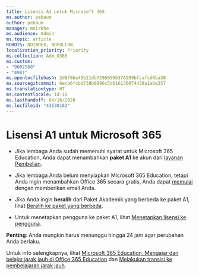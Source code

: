 ```yaml
---
title: Lisensi A1 untuk Microsoft 365
ms.author: pebaum
author: pebaum
manager: mnirkhe
ms.audience: Admin
ms.topic: article
ROBOTS: NOINDEX, NOFOLLOW
localization_priority: Priority
ms.collection: Adm_O365
ms.custom:
- "9002568"
- "4981"
ms.openlocfilehash: 2d8f0be45b21db7295099b376959bfcafcd6ba38
ms.sourcegitcommit: 6ecb6fcbd738b8896c5d616130074438a1a6e357
ms.translationtype: HT
ms.contentlocale: id-ID
ms.lasthandoff: 04/16/2020
ms.locfileid: "43530182"
---
```

# <a name="a1-license-for-microsoft-365"></a>Lisensi A1 untuk Microsoft 365


- Jika lembaga Anda sudah memenuhi syarat untuk Microsoft 365 Education, Anda dapat menambahkan **paket A1** ke akun dari [layanan Pembelian](https://docs.microsoft.com/microsoft-365/commerce/buy-another-subscription?view=o365-worldwide#buy-another-subscription). 

- Jika lembaga Anda belum menyiapkan Microsoft 365 Education, tetapi Anda ingin menambahkan Office 365 secara gratis, Anda dapat [memulai](https://www.microsoft.com/education/products/office) dengan memberikan email Anda. 

- Jika Anda ingin **beralih** dari Paket Akademik yang berbeda ke paket A1, lihat [Beralih ke paket yang berbeda](https://docs.microsoft.com/id-ID/microsoft-365/commerce/subscriptions/switch-plans-manually). 

- Untuk menetapkan pengguna ke paket A1, lihat [Menetapkan lisensi ke pengguna](https://docs.microsoft.com/id-ID/microsoft-365/admin/manage/assign-licenses-to-users). 

**Penting**: Anda mungkin harus menunggu hingga 24 jam agar perubahan Anda berlaku. 

Untuk info selengkapnya, lihat [Microsoft 365 Education, Mengajar dan belajar jarak jauh di Office 365 Education](https://support.office.com/article/remote-teaching-and-learning-in-office-365-education-f651ccae-7b65-478b-8366-51bb884025c4) dan [Melakukan transisi ke pembelajaran jarak jauh](https://www.microsoft.com/education/remote-learning). 
